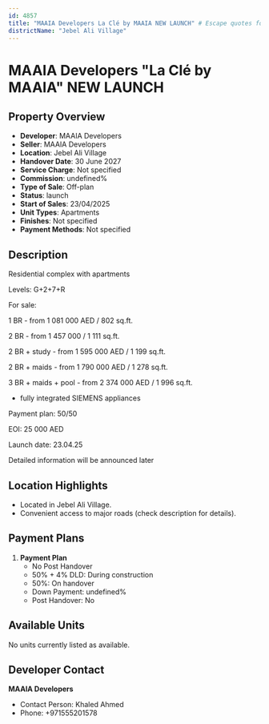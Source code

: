 ```yaml
---
id: 4857
title: "MAAIA Developers La Clé by MAAIA NEW LAUNCH" # Escape quotes for YAML string
districtName: "Jebel Ali Village"
---
```


# MAAIA Developers "La Clé by MAAIA" NEW LAUNCH

## Property Overview
- **Developer**: MAAIA Developers
- **Seller**: MAAIA Developers
- **Location**: Jebel Ali Village
- **Handover Date**: 30 June 2027
- **Service Charge**: Not specified
- **Commission**: undefined%
- **Type of Sale**: Off-plan
- **Status**: launch
- **Start of Sales**: 23/04/2025
- **Unit Types**: Apartments
- **Finishes**: Not specified
- **Payment Methods**: Not specified

## Description
Residential complex with apartments

Levels: G+2+7+R



For sale:

1 BR - from 1 081 000 AED / 802 sq.ft.

2 BR - from 1 457 000 / 1 111 sq.ft.

2 BR + study - from 1 595 000 AED / 1 199 sq.ft.

2 BR + maids - from 1 790 000 AED / 1 278 sq.ft.

3 BR + maids + pool - from 2 374 000 AED / 1 996 sq.ft.



- fully integrated SIEMENS appliances



Payment plan: 50/50

EOI: 25 000 AED



Launch date: 23.04.25

Detailed information will be announced later

## Location Highlights
- Located in Jebel Ali Village.
- Convenient access to major roads (check description for details).

## Payment Plans
1. **Payment Plan**
   - No Post Handover
   - 50% + 4% DLD: During construction
   - 50%: On handover
   - Down Payment: undefined%
   - Post Handover: No

## Available Units
No units currently listed as available.

## Developer Contact
**MAAIA Developers**
- Contact Person: Khaled Ahmed
- Phone: +971555201578
